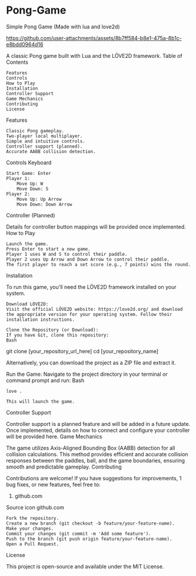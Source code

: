 # Pong-Game
Simple Pong Game (Made with lua and love2d)


https://github.com/user-attachments/assets/8b7ff584-b8e1-475a-8b1c-e8bdd0964d16

A classic Pong game built with Lua and the LÖVE2D framework.
Table of Contents

    Features
    Controls
    How to Play
    Installation
    Controller Support
    Game Mechanics
    Contributing
    License

Features

    Classic Pong gameplay.
    Two-player local multiplayer.
    Simple and intuitive controls.
    Controller support (planned).
    Accurate AABB collision detection.

Controls
Keyboard

    Start Game: Enter
    Player 1:
        Move Up: W
        Move Down: S
    Player 2:
        Move Up: Up Arrow
        Move Down: Down Arrow

Controller (Planned)

Details for controller button mappings will be provided once implemented.
How to Play

    Launch the game.
    Press Enter to start a new game.
    Player 1 uses W and S to control their paddle.
    Player 2 uses Up Arrow and Down Arrow to control their paddle.
    The first player to reach a set score (e.g., 7 points) wins the round.

Installation

To run this game, you'll need the LÖVE2D framework installed on your system.

    Download LÖVE2D:
    Visit the official LÖVE2D website: https://love2d.org/ and download the appropriate version for your operating system. Follow their installation instructions.

    Clone the Repository (or Download):
    If you have Git, clone this repository:
    Bash

git clone [your_repository_url_here]
cd [your_repository_name]

Alternatively, you can download the project as a ZIP file and extract it.

Run the Game:
Navigate to the project directory in your terminal or command prompt and run:
Bash

    love .

    This will launch the game.

Controller Support

Controller support is a planned feature and will be added in a future update. Once implemented, details on how to connect and configure your controller will be provided here.
Game Mechanics

The game utilizes Axis-Aligned Bounding Box (AABB) detection for all collision calculations. This method provides efficient and accurate collision responses between the paddles, ball, and the game boundaries, ensuring smooth and predictable gameplay.
Contributing

Contributions are welcome! If you have suggestions for improvements, 1  bug fixes, or new features, feel free to:  
1. github.com

Source icon
github.com

    Fork the repository.
    Create a new branch (git checkout -b feature/your-feature-name).
    Make your changes.
    Commit your changes (git commit -m 'Add some feature').
    Push to the branch (git push origin feature/your-feature-name).
    Open a Pull Request.

License

This project is open-source and available under the MIT License.
